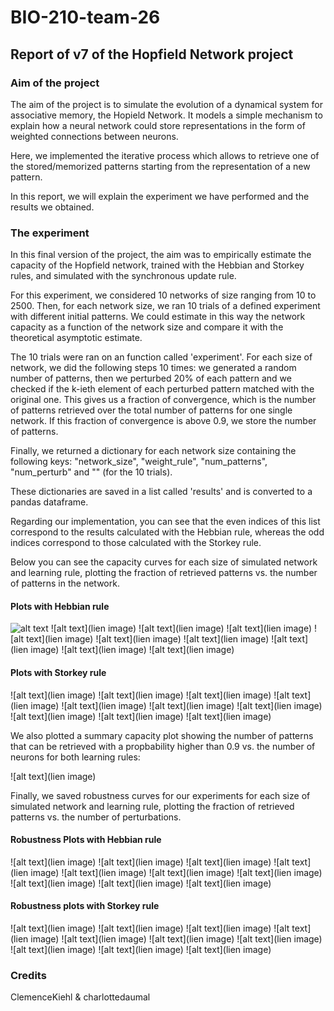 
# BIO-210-team-26

## Report of v7 of the Hopfield Network project

### Aim of the project
The aim of the project is to simulate the evolution of a dynamical system for associative memory, the Hopield Network. It models a simple mechanism to explain how a neural network could store representations in the form of weighted connections between neurons.

Here, we implemented the iterative process which allows to retrieve one of the stored/memorized patterns starting from the representation of a new pattern.

In this report, we will explain the experiment we have performed and the results we obtained.

### The experiment
In this final version of the project, the aim was to empirically estimate the capacity of the Hopfield network, trained with the Hebbian and Storkey rules, and simulated with the synchronous update rule.

For this experiment, we considered 10 networks of size ranging from 10 to 2500. Then, for each network size, we ran 10 trials of a defined experiment with different initial patterns. We could estimate in this way the network capacity as a function of the network size and compare it with the theoretical asymptotic estimate.

The 10 trials were ran on an function called 'experiment'. For each size of network, we did the following steps 10 times: we generated a random number of patterns, then we perturbed 20% of each pattern and we checked if the k-ieth element of each perturbed pattern matched with the original one.
This gives us a fraction of convergence, which is the number of patterns retrieved over the total number of patterns for one single network. If this fraction of convergence is above 0.9, we store the number of patterns.

Finally, we returned a dictionary for each network size containing the following keys: "network_size", "weight_rule", "num_patterns", "num_perturb" and "" (for the 10 trials). 

These dictionaries are saved in a list called 'results' and is converted to a pandas dataframe.

Regarding our implementation, you can see that the even indices of this list correspond to the results calculated with the Hebbian rule, whereas the odd indices correspond to those calculated with the Storkey rule.

Below you can see the capacity curves for each size of simulated network and learning rule, plotting the fraction of retrieved patterns vs. the number of patterns in the network.


#### Plots with Hebbian rule

![alt text]()
![alt text](lien image)
![alt text](lien image)
![alt text](lien image)
![alt text](lien image)
![alt text](lien image)
![alt text](lien image)
![alt text](lien image)
![alt text](lien image)
![alt text](lien image)


#### Plots with Storkey rule

![alt text](lien image)
![alt text](lien image)
![alt text](lien image)
![alt text](lien image)
![alt text](lien image)
![alt text](lien image)
![alt text](lien image)
![alt text](lien image)
![alt text](lien image)
![alt text](lien image)


We also plotted a summary capacity plot showing the number of patterns that can be retrieved with a propbability higher than 0.9 vs. the number of neurons for both learning rules:

![alt text](lien image)


Finally, we saved robustness curves for our experiments for each size of simulated network and learning rule, plotting the fraction of retrieved patterns vs. the number of perturbations.

#### Robustness Plots with Hebbian rule

![alt text](lien image)
![alt text](lien image)
![alt text](lien image)
![alt text](lien image)
![alt text](lien image)
![alt text](lien image)
![alt text](lien image)
![alt text](lien image)
![alt text](lien image)
![alt text](lien image)


#### Robustness plots with Storkey rule

![alt text](lien image)
![alt text](lien image)
![alt text](lien image)
![alt text](lien image)
![alt text](lien image)
![alt text](lien image)
![alt text](lien image)
![alt text](lien image)
![alt text](lien image)
![alt text](lien image)








### Credits

ClemenceKiehl & charlottedaumal

